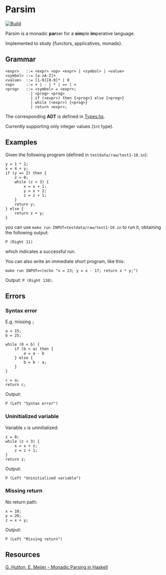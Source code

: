 # Parsim

[![Build](https://github.com/alexandru-dinu/parsim/actions/workflows/build.yml/badge.svg)](https://github.com/alexandru-dinu/parsim/actions/workflows/build.yml)

Parsim is a monadic **par**ser for a **sim**ple **im**perative language.

Implemented to study {functors, applicatives, monads}.

## Grammar
```
<expr>   ::= <expr> <op> <expr> | <symbol> | <value>
<symbol> ::= [a-zA-Z]+
<value>  ::= [1-9][0-9]* | 0
<op>     ::= + | - | * | == | <
<prog>   ::= <symbol> = <expr>;
           | <prog> <prog>
           | if (<expr>) then {<prog>} else {<prog>}
           | while (<expr>) {<prog>}
           | return <expr>;
```
The corresponding **ADT** is defined in [Types.hs](./src/Types.hs).

Currently supporting only integer values (`Int` type).

## Examples
Given the following program (defined in `testdata/raw/test1-10.in`):
```
y = 1 * 2;
x = 4 + y;
if (y == 2) then {
    z = 0;
    while (z < 3) {
        x = x + 1;
        y = x + 2;
        z = z + 1;
    }
    return y;
} else {
    return x + y;
}
```
you can use `make run INPUT=testdata/raw/test1-10.in` to run it, obtaining the following output:
```
P (Right 11)
```
which indicates a successful run.

You can also write an immediate short program, like this:
```
make run INPUT=<(echo "x = 23; y = x - 17; return x * y;")
```
Output: `P (Right 138)`.

## Errors

### Syntax error
E.g. missing `;`
```
a = 15;
b = 25;

while (0 < b) {
    if (b < a) then {
        a = a - b
    } else {
        b = b - a;
    }
}

c = a;
return c;
```
Output:
```
P (Left "Syntax error")
```

### Uninitialized variable
Variable `x` is uninitialized:
```
z = 0;
while (z < 3) {
    x = x + z;
    z = z + 1;
}
return z;
```
Output:
```
P (Left "Uninitialized variable")
```

### Missing return
No return path:
```
x = 10;
y = 20;
z = x + y;
```
Output:
```
P (Left "Missing return")
```

## Resources

[G. Hutton, E. Meijer - Monadic Parsing in Haskell](http://www.cs.nott.ac.uk/~pszgmh/pearl.pdf)
